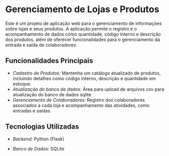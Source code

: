 # Gerenciamento de Lojas e Produtos

Este é um projeto de aplicação web para o gerenciamento de informações sobre lojas e seus produtos. A aplicação permite o registro e o acompanhamento de dados como quantidade, código interno e descrição dos produtos, além de oferecer funcionalidades para o gerenciamento da entrada e saída de colaboradores.

## Funcionalidades Principais

- *Cadastro de Produtos:* Mantenha um catálogo atualizado de produtos, incluindo detalhes como código interno, descrição e quantidade em estoque.
- *Atualização do banco de dados:* Área para upload de arquivos csv para atualização do banco de dados sqlite
- *Gerenciamento de Colaboradores:* Registro dos colaboradores associados a cada loja e acompanhamento das atividades, como entradas e saídas.

## Tecnologias Utilizadas

- *Backend:* Python (Flask)

- *Banco de Dados:* SQLite
